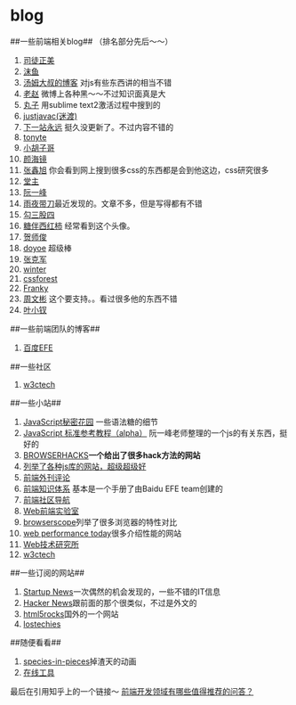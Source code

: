 blog
================

##一些前端相关blog##
（排名部分先后～～）

1. [司徒正美](http://www.cnblogs.com/rubylouvre/)
2. [沫鱼](http://www.cnblogs.com/mofish/)
3. [汤姆大叔的博客](http://www.cnblogs.com/TomXu/) 对js有些东西讲的相当不错
4. [老赵](http://blog.zhaojie.me/front-end/)  微博上各种黑～～不过知识面真是大
5. [丸子](http://i.wanz.im/) 用sublime text2激活过程中搜到的
6. [justjavac(迷渡) ](http://justjavac.com/)
7. [下一站永远](http://www.cnblogs.com/softlover/) 挺久没更新了。不过内容不错的
8. [tonyte](http://www.webcjs.com/)
9. [小胡子哥](http://barretlee.com/)
10. [颜海镜](http://yanhaijing.com/)
11. [张鑫旭](http://www.zhangxinxu.com/wordpress/) 你会看到网上搜到很多css的东西都是会到他这边，css研究很多
12. [堂主](http://www.osmn00.com/)
13. [阮一峰](http://www.ruanyifeng.com/blog/)
14. [雨夜带刀](http://stylechen.com/)最近发现的。文章不多，但是写得都有不错
15. [勾三股四](http://jiongks.name/)
16. [糖伴西红柿](http://gaowhen.com/) 经常看到这个头像。
17. [贺师俊](http://hax.iteye.com/)
18. [doyoe](http://www.doyoe.com/) 超级棒
19. [张克军](http://hikejun.com/blog/)
20. [winter](http://winter-cn.cnblogs.com/)
21. [cssforest](http://blog.cssforest.org/)
22. [Franky](http://www.cnblogs.com/_franky/)
23. [周文彬](http://www.zhouwenbin.com/) 这个要支持。。看过很多他的东西不错
24. [叶小钗](http://www.cnblogs.com/yexiaochai)

##一些前端团队的博客##

1. [百度EFE](http://efe.baidu.com/)

##一些社区
1. [w3ctech](http://www.w3ctech.com/)

##一些小站##

1. [JavaScript秘密花园](http://sanshi.me/articles/JavaScript-Garden-CN/html/#intro) 一些语法糖的细节
2. [JavaScript 标准参考教程（alpha）](http://javascript.ruanyifeng.com/) 阮一峰老师整理的一个js的有关东西，挺好的
3. [BROWSERHACKS](http://browserhacks.com/)**一个给出了很多hack方法的网站**
4. [列举了各种js库的网站，超级超级好](http://www.javascripting.com/)
5. [前端外刊评论](http://zhuanlan.zhihu.com/FrontendMagazine)
6. [前端知识体系](http://ecomfe.duapp.com/) 基本是一个手册了由Baidu EFE team创建的
7. [前端社区导航](http://whycss.com/)
8. [Web前端实验室](http://demo.doyoe.com/)
9. [browserscope](http://www.browserscope.org/)列举了很多浏览器的特性对比
10. [web performance today](http://www.webperformancetoday.com/)很多介绍性能的网站
11. [Web技术研究所](http://www.web-tinker.com/)
12. [w3ctech](http://www.w3ctech.com/)

##一些订阅的网站##

1. [Startup News](http://news.dbanotes.net/news)一次偶然的机会发现的，一些不错的IT信息
2. [Hacker News](https://news.ycombinator.com/news)跟前面的那个很类似，不过是外文的
3. [html5rocks](http://www.html5rocks.com/en/)国外的一个网站
4. [lostechies](https://lostechies.com/)


##随便看看##
1. [species-in-pieces](http://species-in-pieces.com/?utm_source=CSS-Weekly&utm_campaign=Issue-155&utm_medium=web#)掉渣天的动画
2. [在线工具](http://tool.lu/)

最后在引用知乎上的一个链接～
[前端开发领域有哪些值得推荐的问答？](http://www.zhihu.com/question/20246142/answer/14470387)